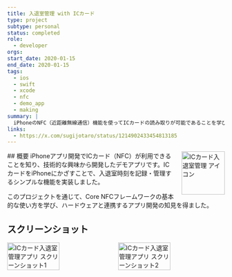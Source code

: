 ```yaml
---
title: 入退室管理 with ICカード
type: project
subtype: personal
status: completed
role:
  - developer
orgs: 
start_date: 2020-01-15
end_date: 2020-01-15
tags:
  - ios
  - swift
  - xcode
  - nfc
  - demo_app
  - making
summary: |
  iPhoneのNFC（近距離無線通信）機能を使ってICカードの読み取りが可能であることを学び、その技術検証のために作成した入退室管理のデモアプリ。
links:
  - https://x.com/sugijotaro/status/1214902433454813185
---
```


<img src="linked_assets/20_Projects/personal/ic_card_entry_management/ic_card_entry_icon.jpg" alt="ICカード入退室管理 アイコン" style="float: right; width: 100px; margin-left: 16px;">
## 概要
iPhoneアプリ開発でICカード（NFC）が利用できることを知り、技術的な興味から開発したデモアプリです。ICカードをiPhoneにかざすことで、入退室時刻を記録・管理するシンプルな機能を実装しました。

このプロジェクトを通じて、Core NFCフレームワークの基本的な使い方を学び、ハードウェアと連携するアプリ開発の知見を得ました。

## スクリーンショット
<div style="display: flex; gap: 10px;">
    <img src="linked_assets/20_Projects/personal/ic_card_entry_management/ic_card_entry_ss_1.jpg" alt="ICカード入退室管理アプリ スクリーンショット1" width="49%">
    <img src="linked_assets/20_Projects/personal/ic_card_entry_management/ic_card_entry_ss_2.jpg" alt="ICカード入退室管理アプリ スクリーンショット2" width="49%">
</div>
